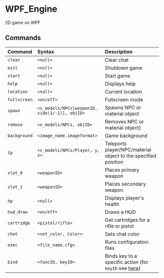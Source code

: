 # WPF_Engine
2D game on WPF
## Commands
|   Command   | Syntax  |     Description     |
|:------------|:--------|:--------------------|
|`clear`      |`<null>`|Clear chat            |
|`exit`       |`<null>`|Shutdown game         |
|`start`      |`<null>`|Start game            |
|`help`       |`<null>`|Displays help         |
|`location`   |`<null>`|Current location      |
|`fullscreen` |`<on/off>`|Fullscreen mode     |
|`spawn` |`<s_models/NPCs[weaponID, side(1/-1)], objID>`|Spawns NPC or material object|
|`remove`|`<s_models/NPCs, objID>`|Removes NPC or material object]
|`background`|`<image_name.imageformat>`|Game background|
|`tp`        |`<s_models/NPCs/Player, y, x>`|Teleports player/NPC/material object to the specified position|
|`slot_0`    |`<weaponID>`|Places primary weapon|
|`slot_1`    |`<weaponID>`|Places secondary  weapon|
|`hp`        |`<null>`|Displays player's health|
|`hud_draw`  |`<on/off>`|Draws a HUD|
|`cartridge` |`<pistol/rifle>`|Get cartridges for a rifle or pistol|
|`chat`      |`<set_color, Color>`|Sets chat color|
|`exec`      |`<file_name.cfg>`|Runs configuration files|
|`bind`      |`<funcID, keyID>`|Binds key to a specific action (for `keyID` see [here](https://docs.microsoft.com/ru-ru/dotnet/api/system.windows.input.key?view=netframework-4.8 "MS Docs: Key Enum"))|

